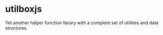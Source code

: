 # utilboxjs
Yet another helper function library with a complete set of utilities and data structures.
